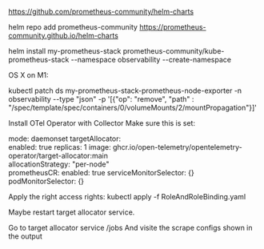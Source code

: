 https://github.com/prometheus-community/helm-charts

helm repo add prometheus-community https://prometheus-community.github.io/helm-charts

helm install my-prometheus-stack prometheus-community/kube-prometheus-stack --namespace observability --create-namespace

OS X on M1:

kubectl patch ds my-prometheus-stack-prometheus-node-exporter -n observability --type "json" -p '[{"op": "remove", "path" : "/spec/template/spec/containers/0/volumeMounts/2/mountPropagation"}]'



Install OTel Operator with Collector
Make sure this is set:

  mode: daemonset
  targetAllocator:    
    enabled: true
    replicas: 1
    image: ghcr.io/open-telemetry/opentelemetry-operator/target-allocator:main    
    allocationStrategy: "per-node"    
    prometheusCR:
      enabled: true
      serviceMonitorSelector: {}
      podMonitorSelector: {}

Apply the right access rights:
kubectl apply -f RoleAndRoleBinding.yaml

Maybe restart target allocator service.

Go to target allocator service /jobs
And visite the scrape configs shown in the output